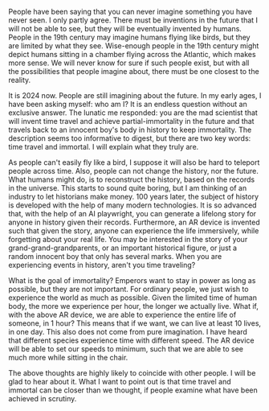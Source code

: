 People have been saying that you can never imagine something you have never seen. I only partly agree. There must be inventions in the future that I will not be able to see, but they will be eventually invented by humans. People in the 19th century may imagine humans flying like birds, but they are limited by what they see. Wise-enough people in the 19th century might depict humans sitting in a chamber flying across the Atlantic, which makes more sense. We will never know for sure if such people exist, but with all the possibilities that people imagine about, there must be one closest to the reality.

It is 2024 now. People are still imagining about the future. In my early ages, I have been asking myself: who am I? It is an endless question without an exclusive answer. The lunatic me responded: you are the mad scientist that will invent time travel and achieve partial-immortality in the future and that travels back to an innocent boy's body in history to keep immortality. The description seems too informative to digest, but there are two key words: time travel and immortal. I will explain what they truly are.

As people can't easily fly like a bird, I suppose it will also be hard to teleport people across time. Also, people can not change the history, nor the future. What humans might do, is to reconstruct the history, based on the records in the universe. This starts to sound quite boring, but I am thinking of an industry to let historians make money. 100 years later, the subject of history is developed with the help of many modern technologies. It is so advanced that, with the help of an AI playwright, you can generate a lifelong story for anyone in history given their records. Furthermore, an AR device is invented such that given the story, anyone can experience the life immersively, while forgetting about your real life. You may be interested in the story of your grand-grand-grandparents, or an important historical figure, or just a random innocent boy that only has several marks. When you are experiencing events in history, aren't you time traveling? 

What is the goal of immortality? Emperors want to stay in power as long as possible, but they are not important. For ordinary people, we just wish to experience the world as much as possible. Given the limited time of human body, the more we experience per hour, the longer we actually live. What if, with the above AR device, we are able to experience the entire life of someone, in 1 hour? This means that if we want, we can live at least 10 lives, in one day. This also does not come from pure imagination. I have heard that different species experience time with different speed. The AR device will be able to set our speeds to minimum, such that we are able to see much more while sitting in the chair. 

The above thoughts are highly likely to coincide with other people. I will be glad to hear about it. What I want to point out is that time travel and immortal can be closer than we thought, if people examine what have been achieved in scrutiny. 